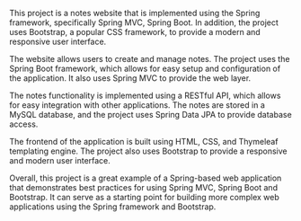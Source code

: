 This project is a notes website that is implemented using the Spring framework, specifically Spring MVC, Spring Boot. In addition, the project uses Bootstrap, a popular CSS framework, to provide a modern and responsive user interface.

The website allows users to create and manage notes. The project uses the Spring Boot framework, which allows for easy setup and configuration of the application. It also uses Spring MVC to provide the web layer.

The notes functionality is implemented using a RESTful API, which allows for easy integration with other applications. The notes are stored in a MySQL database, and the project uses Spring Data JPA to provide database access.

The frontend of the application is built using HTML, CSS, and Thymeleaf templating engine. The project also uses Bootstrap to provide a responsive and modern user interface.

Overall, this project is a great example of a Spring-based web application that demonstrates best practices for using Spring MVC, Spring Boot and Bootstrap. It can serve as a starting point for building more complex web applications using the Spring framework and Bootstrap.
